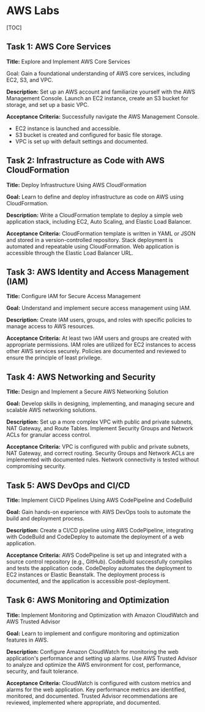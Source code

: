 # AWS Labs

[TOC]

## Task 1: AWS Core Services

**Title:** Explore and Implement AWS Core Services

Goal: Gain a foundational understanding of AWS core services, including EC2, S3, and VPC.

**Description:** Set up an AWS account and familiarize yourself with the AWS Management Console.
Launch an EC2 instance, create an S3 bucket for storage, and set up a basic VPC.

**Acceptance Criteria:** Successfully navigate the AWS Management Console.

- EC2 instance is launched and accessible.
- S3 bucket is created and configured for basic file storage.
- VPC is set up with default settings and documented.

## Task 2: Infrastructure as Code with AWS CloudFormation

**Title:** Deploy Infrastructure Using AWS CloudFormation

**Goal:** Learn to define and deploy infrastructure as code on AWS using CloudFormation.

**Description:** Write a CloudFormation template to deploy a simple web application stack, including EC2, Auto Scaling, and Elastic Load Balancer.

**Acceptance Criteria:** CloudFormation template is written in YAML or JSON and stored in a version-controlled repository.
Stack deployment is automated and repeatable using CloudFormation.
Web application is accessible through the Elastic Load Balancer URL.

## Task 3: AWS Identity and Access Management (IAM)

**Title:** Configure IAM for Secure Access Management

**Goal:** Understand and implement secure access management using IAM.

**Description:** Create IAM users, groups, and roles with specific policies to manage access to AWS resources.

**Acceptance Criteria:** At least two IAM users and groups are created with appropriate permissions.
IAM roles are utilized for EC2 instances to access other AWS services securely.
Policies are documented and reviewed to ensure the principle of least privilege.

## Task 4: AWS Networking and Security

**Title:** Design and Implement a Secure AWS Networking Solution

**Goal:** Develop skills in designing, implementing, and managing secure and scalable AWS networking solutions.

**Description:** Set up a more complex VPC with public and private subnets, NAT Gateway, and Route Tables.
Implement Security Groups and Network ACLs for granular access control.

**Acceptance Criteria:** VPC is configured with public and private subnets, NAT Gateway, and correct routing.
Security Groups and Network ACLs are implemented with documented rules.
Network connectivity is tested without compromising security.

## Task 5: AWS DevOps and CI/CD

**Title:** Implement CI/CD Pipelines Using AWS CodePipeline and CodeBuild

**Goal:** Gain hands-on experience with AWS DevOps tools to automate the build and deployment process.

**Description:** Create a CI/CD pipeline using AWS CodePipeline, integrating with CodeBuild and CodeDeploy to automate the deployment of a web application.

**Acceptance Criteria:** AWS CodePipeline is set up and integrated with a source control repository (e.g., GitHub).
CodeBuild successfully compiles and tests the application code.
CodeDeploy automates the deployment to EC2 instances or Elastic Beanstalk.
The deployment process is documented, and the application is accessible post-deployment.

## Task 6: AWS Monitoring and Optimization

**Title:** Implement Monitoring and Optimization with Amazon CloudWatch and AWS Trusted Advisor

**Goal:** Learn to implement and configure monitoring and optimization features in AWS.

**Description:** Configure Amazon CloudWatch for monitoring the web application's performance and setting up alarms.
Use AWS Trusted Advisor to analyze and optimize the AWS environment for cost, performance, security, and fault tolerance.

**Acceptance Criteria:** CloudWatch is configured with custom metrics and alarms for the web application.
Key performance metrics are identified, monitored, and documented.
Trusted Advisor recommendations are reviewed, implemented where appropriate, and documented.
